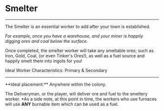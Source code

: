 # Smelter
<hr>

The Smelter is an essential worker to add after your town is established.

*For example, once you have a warehouse, and your miner is happily digging ores and coal below the surface.*



Once completed, the smelter worker will take any smeltable ores; such as Iron, Gold, Coal, (or even Tinker's Ores!), as well as a fuel source and happily smelt them into ingots for you!



Ideal Worker Characteristics: Primary & Secondary



<hr>
**Ideal placement:** 
Anywhere within the colony. 

The Deliveryman, or the player, will deliver ore and fuel to the smeltery worker. 
*As a side note, at this point in time, the workers who use furnaces will use **ANY** burnable item which can be used as a fuel.
